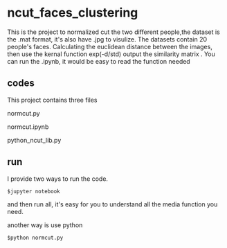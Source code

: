 # ncut_faces_clustering
This is the project to normalized cut the two different people,the dataset is the .mat format, it's also have .jpg to visulize.
The datasets contain 20 people's faces.
Calculating  the euclidean distance between the images, then use the kernal function exp(-d/std) output the similarity matrix .
You can run the .ipynb, it would be easy to read the function needed

## codes
This project contains three files

normcut.py

normcut.ipynb
	
python_ncut_lib.py

## run

I provide two ways to run the code.

	$jupyter notebook

and then run all, it's easy for you to understand all the media function you need.

another way is use python

	$python normcut.py
